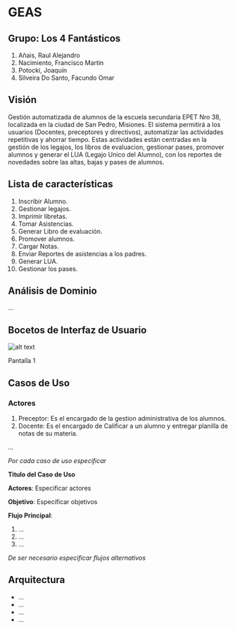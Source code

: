 ﻿# GEAS

## Grupo: Los 4 Fantásticos

1. Añais, Raul Alejandro
2. Nacimiento, Francisco Martin
3. Potocki, Joaquín
4. Silveira Do Santo, Facundo Omar
 
## Visión 

Gestión automatizada de alumnos de la escuela secundaria EPET Nro 38, localizada en la ciudad de San Pedro, Misiones. El sistema permitirá a los usuarios (Docentes, preceptores y directivos), automatizar las actividades repetitivas y ahorrar tiempo. Estas actividades están centradas en la gestión de los legajos, los libros de evaluacion, gestionar pases, promover alumnos y generar el LUA (Legajo Unico del Alumno), con los reportes de novedades sobre las altas, bajas y pases de alumnos.

## Lista de características

1. Inscribir Alumno.
2. Gestionar legajos. 
3. Imprimir libretas. 
4. Tomar Asistencias.
5. Generar Libro de evaluación.
6. Promover alumnos.
7. Cargar Notas.
8. Enviar Reportes de asistencias a los padres. 
9. Generar LUA.
10. Gestionar los pases.


## Análisis de Dominio

...

## Bocetos de Interfaz de Usuario


![alt text](https://github.com/cbiale/POO2/blob/master/iteraci%C3%B3n_1/oop.png "Pantalla 1")

Pantalla 1

## Casos de Uso

### Actores

1. Preceptor: Es el encargado de la gestion administrativa de los alumnos.
2. Docente: Es el encargado de Calificar a un alumno y entregar planilla de notas de su materia.

...

_Por cada caso de uso especificar_

__Titulo del Caso de Uso__

__Actores__: Especificar actores

__Objetivo__: Especificar objetivos

__Flujo Principal__:

1. ...
2. ...
3. ...

_De ser necesario especificar flujos alternativos_

## Arquitectura

- ...
- ...
- ...
- ...
